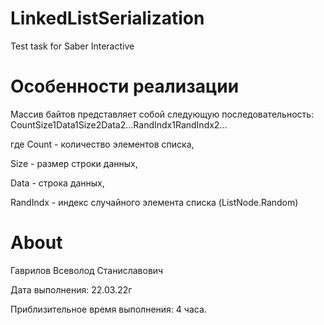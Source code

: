 # LinkedListSerialization
Test task for Saber Interactive

# Особенности реализации
Массив байтов представляет собой следующую последовательность: CountSize1Data1Size2Data2...RandIndx1RandIndx2...

где Count - количество элементов списка, 

Size - размер строки данных, 

Data - строка данных, 

RandIndx - индекс случайного элемента списка (ListNode.Random)

# About
Гаврилов Всеволод Станиславович

Дата выполнения: 22.03.22г

Приблизительное время выполнения: 4 часа.
